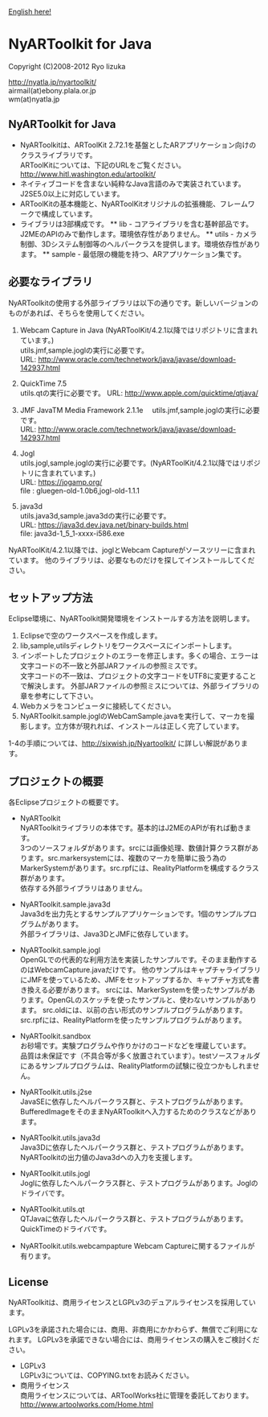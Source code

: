 [English here!](README.EN.md "")

# NyARToolkit for Java

Copyright (C)2008-2012 Ryo Iizuka

http://nyatla.jp/nyartoolkit/  
airmail(at)ebony.plala.or.jp  
wm(at)nyatla.jp  



## NyARToolkit for Java

* NyARToolkitは、ARToolKit 2.72.1を基盤としたARアプリケーション向けのクラスライブラリです。  
ARToolKitについては、下記のURLをご覧ください。   
http://www.hitl.washington.edu/artoolkit/
* ネイティブコードを含まない純粋なJava言語のみで実装されています。J2SE5.0以上に対応しています。
* ARToolKitの基本機能と、NyARToolKitオリジナルの拡張機能、フレームワークで構成しています。
* ライブラリは3部構成です。
 ** lib - コアライブラリを含む基幹部品です。J2MEのAPIのみで動作します。環境依存性がありません。
 ** utils - カメラ制御、3Dシステム制御等のヘルパークラスを提供します。環境依存性があります。
 ** sample - 最低限の機能を持つ、ARアプリケーション集です。


## 必要なライブラリ
NyARToolkitの使用する外部ライブラリは以下の通りです。新しいバージョンのものがあれば、そちらを使用してください。


1. Webcam Capture in Java (NyARToolKit/4.2.1以降ではリポジトリに含まれています。)  
utils.jmf,sample.joglの実行に必要です。  
URL: http://www.oracle.com/technetwork/java/javase/download-142937.html  

2. QuickTime 7.5  
utils.qtの実行に必要です。
URL: http://www.apple.com/quicktime/qtjava/

3. JMF JavaTM Media Framework 2.1.1e　
utils.jmf,sample.joglの実行に必要です。  
URL: http://www.oracle.com/technetwork/java/javase/download-142937.html

4. Jogl  
utils.jogl,sample.joglの実行に必要です。(NyARToolKit/4.2.1以降ではリポジトリに含まれています。)  
URL: https://jogamp.org/  
file   : gluegen-old-1.0b6,jogl-old-1.1.1  

5. java3d  
utils.java3d,sample.java3dの実行に必要です。  
URL: https://java3d.dev.java.net/binary-builds.html  
file:    java3d-1_5_1-xxxx-i586.exe

NyARToolKit/4.2.1以降では、joglとWebcam Captureがソースツリーに含まれています。
他のライブラリは、必要なものだけを探してインストールしてください。



## セットアップ方法

Eclipse環境に、NyARToolkit開発環境をインストールする方法を説明します。


1. Eclipseで空のワークスペースを作成します。
2. lib,sample,utilsディレクトリをワークスペースにインポートします。
3. インポートしたプロジェクトのエラーを修正します。多くの場合、エラーは文字コードの不一致と外部JARファイルの参照ミスです。  
文字コードの不一致は、プロジェクトの文字コードをUTF8に変更することで解決します。
外部JARファイルの参照ミスについては、外部ライブラリの章を参考にして下さい。
4. Webカメラをコンピュータに接続してください。
5. NyARToolkit.sample.joglのWebCamSample.javaを実行して、マーカを撮影します。立方体が現れれば、インストールは正しく完了しています。

1-4の手順については、http://sixwish.jp/Nyartoolkit/ に詳しい解説があります。

## プロジェクトの概要

各Eclipseプロジェクトの概要です。

* NyARToolkit  
NyARToolkitライブラリの本体です。基本的はJ2MEのAPIが有れば動きます。  
3つのソースフォルダがあります。srcには画像処理、数値計算クラス群があります。src.markersystemには、複数のマーカを簡単に扱う為のMarkerSystemがあります。src.rpfには、RealityPlatformを構成するクラス群があります。  
依存する外部ライブラリはありません。

* NyARToolkit.sample.java3d  
Java3dを出力先とするサンプルアプリケーションです。1個のサンプルプログラムがあります。  
外部ライブラリは、Java3DとJMFに依存しています。
* NyARToolkit.sample.jogl  
OpenGLでの代表的な利用方法を実装したサンプルです。そのまま動作するのはWebcamCapture.javaだけです。
他のサンプルはキャプチャライブラリにJMFを使っているため、JMFをセットアップするか、キャプチャ方式を書き換える必要があります。
srcには、MarkerSystemを使ったサンプルがあります。OpenGLのスケッチを使ったサンプルと、使わないサンプルがあります。
src.oldには、以前の古い形式のサンプルプログラムがあります。
src.rpfには、RealityPlatformを使ったサンプルプログラムがあります。

* NyARToolkit.sandbox  
お砂場です。実験プログラムや作りかけのコードなどを埋蔵しています。  
品質は未保証です（不具合等が多く放置されています）。testソースフォルダにあるサンプルプログラムは、RealityPlatformの試験に役立つかもしれません。
* NyARToolkit.utils.j2se  
JavaSEに依存したヘルパークラス群と、テストプログラムがあります。  
BufferedImageをそのままNyARToolkitへ入力するためのクラスなどがあります。
* NyARToolkit.utils.java3d  
Java3Dに依存したヘルパークラス群と、テストプログラムがあります。  
NyARToolkitの出力値のJava3dへの入力を支援します。
* NyARToolkit.utils.jogl  
Joglに依存したヘルパークラス群と、テストプログラムがあります。Joglのドライバです。
* NyARToolkit.utils.qt  
QTJavaに依存したヘルパークラス群と、テストプログラムがあります。  
QuickTimeのドライバです。
* NyARToolkit.utils.webcampapture
Webcam Captureに関するファイルが有ります。




## License
NyARToolkitは、商用ライセンスとLGPLv3のデュアルライセンスを採用しています。

LGPLv3を承諾された場合には、商用、非商用にかかわらず、無償でご利用になれます。
LGPLv3を承諾できない場合には、商用ライセンスの購入をご検討ください。

* LGPLv3  
LGPLv3については、COPYING.txtをお読みください。
* 商用ライセンス  
商用ライセンスについては、ARToolWorks社に管理を委託しております。http://www.artoolworks.com/Home.html

